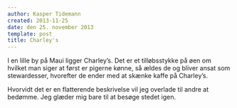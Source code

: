 ```yaml
---
author: Kasper Tidemann
created: 2013-11-25
date: den 25. november 2013
template: post
title: Charley's
---
```


I en lille by på Maui ligger Charley’s. Det er et tilløbsstykke på øen om hvilket man siger at først er pigerne kønne, så ældes de og bliver ansat som stewardesser, hvorefter de ender med at skænke kaffe på Charley’s.

Hvorvidt det er en flatterende beskrivelse vil jeg overlade til andre at bedømme. Jeg glæder mig bare til at besøge stedet igen.